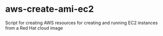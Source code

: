 # aws-create-ami-ec2
Script for creating AWS resources for creating and running EC2 instances from a Red Hat cloud image
